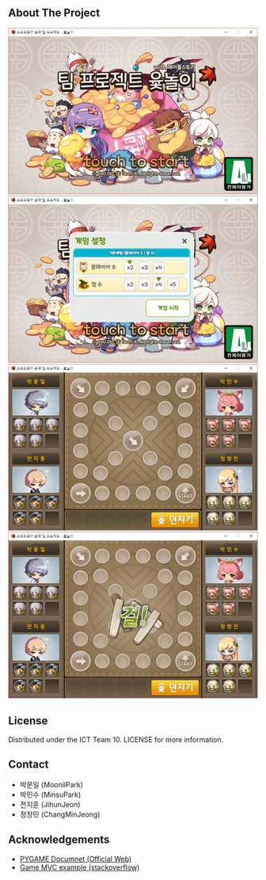 


## About The Project
<img src="sample_1.png"></img>
<img src="sample_2.png"></img>
<img src="sample_3.png"></img>
<img src="sample_4.png"></img>

## License
Distributed under the ICT Team 10. LICENSE for more information.

## Contact
* 박문일 (MoonilPark)
* 박민수 (MinsuPark)
* 전지훈 (JihunJeon)
* 정창민 (ChangMinJeong)

## Acknowledgements
* <a href="https://www.pygame.org/docs/">PYGAME Documnet (Official Web)</a>
* <a href="https://stackoverflow.com/questions/7249388/python-duck-typing-for-mvc-event-handling-in-pygame">Game MVC example (stackoverflow)</a>